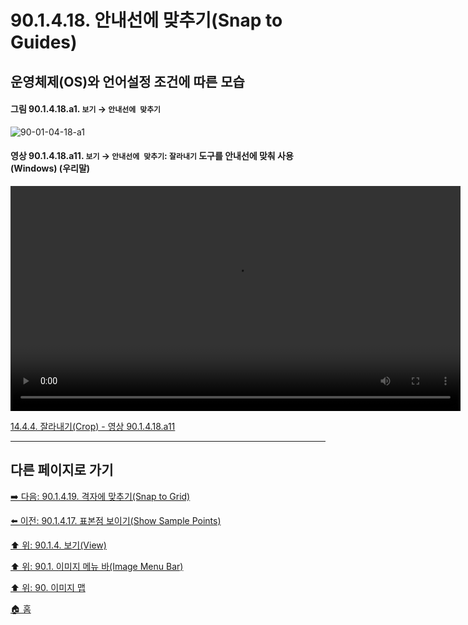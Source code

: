 # 90.1.4.18. 안내선에 맞추기(Snap to Guides)
## 운영체제(OS)와 언어설정 조건에 따른 모습

<a id="90-01-04-18-a1"></a>

#### 그림 90.1.4.18.a1. `보기` → `안내선에 맞추기`
![90-01-04-18-a1](https://github.com/wonder13662/gimp/assets/15767104/e32db5e9-985c-4f89-9031-921a85522eed)

<a id="90-01-04-18-a11"></a>

#### 영상 90.1.4.18.a11. `보기` → `안내선에 맞추기`: `잘라내기` 도구를 안내선에 맞춰 사용 (Windows) (우리말)
<video controls="controls" width="720" src="https://github.com/wonder13662/gimp/assets/15767104/b053efc9-cad7-4cd0-ab7f-c2f06a93b45c"></video>

[14.4.4. 잘라내기(Crop) - 영상 90.1.4.18.a11](./14-04-04-00-crop.md#90-01-04-18-a11)

***

## 다른 페이지로 가기

[➡️ 다음: 90.1.4.19. 격자에 맞추기(Snap to Grid)](./90-01-04-19-snap_to_grid.md)

[⬅️ 이전: 90.1.4.17. 표본점 보이기(Show Sample Points)](./90-01-04-17-show_sample_points.md)

[⬆️ 위: 90.1.4. 보기(View)](./90-01-04-00-view.md)

[⬆️ 위: 90.1. 이미지 메뉴 바(Image Menu Bar)](./90-01-00-image-menu-bar.md)

[⬆️ 위: 90. 이미지 맵](./90-00-image-map.md)

[🏠 홈](./00-home.md)
